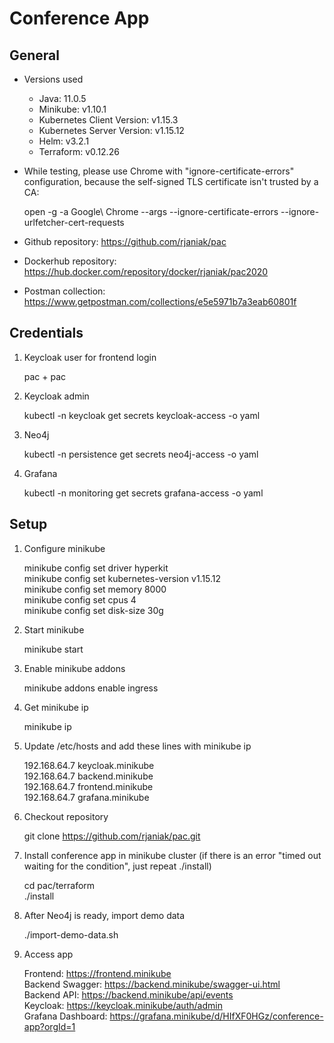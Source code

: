 # Conference App

## General

- Versions used

	- Java: 11.0.5  
	- Minikube: v1.10.1  
	- Kubernetes Client Version: v1.15.3  
	- Kubernetes Server Version: v1.15.12  
	- Helm: v3.2.1  
	- Terraform: v0.12.26  

- While testing, please use Chrome with "ignore-certificate-errors" configuration, because the self-signed TLS certificate isn't trusted by a CA:  

    open -g -a Google\ Chrome --args --ignore-certificate-errors --ignore-urlfetcher-cert-requests

- Github repository: https://github.com/rjaniak/pac

- Dockerhub repository: https://hub.docker.com/repository/docker/rjaniak/pac2020

- Postman collection: https://www.getpostman.com/collections/e5e5971b7a3eab60801f

## Credentials

1. Keycloak user for frontend login  

	pac + pac

2. Keycloak admin  

	kubectl -n keycloak get secrets keycloak-access -o yaml

3. Neo4j  

	kubectl -n persistence get secrets neo4j-access -o yaml

4. Grafana  

	kubectl -n monitoring get secrets grafana-access -o yaml

## Setup

1. Configure minikube  

    minikube config set driver hyperkit  
    minikube config set kubernetes-version v1.15.12  
    minikube config set memory 8000  
    minikube config set cpus 4  
    minikube config set disk-size 30g

2. Start minikube  

	minikube start

3. Enable minikube addons  

	minikube addons enable ingress

4. Get minikube ip  

	minikube ip

5. Update /etc/hosts and add these lines with minikube ip  

	192.168.64.7 keycloak.minikube  
	192.168.64.7 backend.minikube  
	192.168.64.7 frontend.minikube  
	192.168.64.7 grafana.minikube

6. Checkout repository  

	git clone https://github.com/rjaniak/pac.git

7. Install conference app in minikube cluster (if there is an error "timed out waiting for the condition", just repeat ./install)  

	cd pac/terraform  
	./install

8. After Neo4j is ready, import demo data  

	./import-demo-data.sh

9. Access app  

	Frontend: https://frontend.minikube  
	Backend Swagger: https://backend.minikube/swagger-ui.html  
	Backend API: https://backend.minikube/api/events  
	Keycloak: https://keycloak.minikube/auth/admin  
	Grafana Dashboard: https://grafana.minikube/d/HIfXF0HGz/conference-app?orgId=1  


